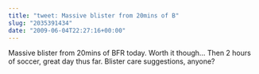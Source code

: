```yaml
---
title: "tweet: Massive blister from 20mins of B"
slug: "2035391434"
date: "2009-06-04T22:27:16+00:00"
---
```

Massive blister from 20mins of BFR today. Worth it though... Then 2 hours of soccer, great day thus far. Blister care suggestions, anyone?